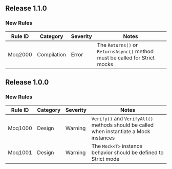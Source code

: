 ﻿## Release 1.1.0

### New Rules

Rule ID | Category | Severity | Notes
--------|----------|----------|--------------------
Moq2000  | Compilation | Error  | The `Returns()` or `ReturnsAsync()` method must be called for Strict mocks

## Release 1.0.0

### New Rules

Rule ID | Category | Severity | Notes
--------|----------|----------|--------------------
Moq1000  | Design   | Warning  | `Verify()` and `VerifyAll()` methods should be called when instantiate a Mock<T> instances
Moq1001  | Design   | Warning  | The `Mock<T>` instance behavior should be defined to Strict mode
